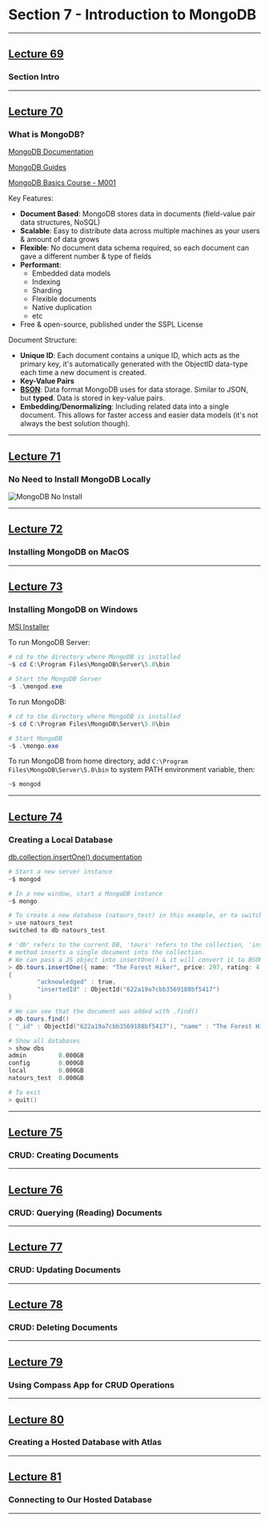# Section 7 - Introduction to MongoDB

---

## [Lecture 69](https://www.udemy.com/course/nodejs-express-mongodb-bootcamp/learn/lecture/15064538)

### **Section Intro**

---

## [Lecture 70](https://www.udemy.com/course/nodejs-express-mongodb-bootcamp/learn/lecture/15064978)

### **What is MongoDB?**

[MongoDB Documentation](https://docs.mongodb.com/)

[MongoDB Guides](https://docs.mongodb.com/guides/)

[MongoDB Basics Course - M001](https://university.mongodb.com/courses/M001/about)

Key Features:

- **Document Based**: MongoDB stores data in documents (field-value pair data structures, NoSQL)
- **Scalable**: Easy to distribute data across multiple machines as your users & amount of data grows
- **Flexible**: No document data schema required, so each document can gave a different number & type of fields
- **Performant**:
  - Embedded data models
  - Indexing
  - Sharding
  - Flexible documents
  - Native duplication
  - etc
- Free & open-source, published under the SSPL License

Document Structure:

- **Unique ID**: Each document contains a unique ID, which acts as the primary key, it's automatically generated with the ObjectID data-type each time a new document is created.
- **Key-Value Pairs**
- **[BSON](https://www.mongodb.com/basics/bson)**: Data format MongoDB uses for data storage. Similar to JSON, but **typed**.
Data is stored in key-value pairs.
- **Embedding/Denormalizing**: Including related data into a single document. This allows for faster access and
easier data models (it's not always the best solution though).

---

## [Lecture 71](https://www.udemy.com/course/nodejs-express-mongodb-bootcamp/learn/lecture/30747880)

### **No Need to Install MongoDB Locally**

![MongoDB No Install](C:\Users\Kurt\Documents\education\node_course\mongo_no_install.JPG)

---

## [Lecture 72](https://www.udemy.com/course/nodejs-express-mongodb-bootcamp/learn/lecture/15064998)

### **Installing MongoDB on MacOS**

---

## [Lecture 73](https://www.udemy.com/course/nodejs-express-mongodb-bootcamp/learn/lecture/15065000)

### **Installing MongoDB on Windows**

[MSI Installer](https://fastdl.mongodb.org/windows/mongodb-windows-x86_64-5.0.6-signed.msi)

To run MongoDB Server:

```PowerShell
# cd to the directory where MongoDB is installed
~$ cd C:\Program Files\MongoDB\Server\5.0\bin

# Start the MongoDB Server
~$ .\mongod.exe
```

To run MongoDB:

```PowerShell
# cd to the directory where MongoDB is installed
~$ cd C:\Program Files\MongoDB\Server\5.0\bin

# Start MongoDB
~$ .\mongo.exe
```

To run MongoDB from home directory, add `C:\Program Files\MongoDB\Server\5.0\bin` to system PATH environment variable, then:

```PowerShell
~$ mongod
```

---

## [Lecture 74](https://www.udemy.com/course/nodejs-express-mongodb-bootcamp/learn/lecture/15065004)

### **Creating a Local Database**

[db.collection.insertOne() documentation](https://docs.mongodb.com/manual/reference/method/db.collection.insertOne/)

```PowerShell
# Start a new server instance
~$ mongod

# In a new window, start a MongoDB instance
~$ mongo

# To create a new database (natours_test) in this example, or to switch to an existing database, use the 'use' command
> use natours_test
switched to db natours_test

# 'db' refers to the current DB, 'tours' refers to the collection, 'insertOne()'
# method inserts a single document into the collection.
# We can pass a JS object into insertOne() & it will convert it to BSON
> db.tours.insertOne({ name: "The Forest Hiker", price: 297, rating: 4.7 })
{
        "acknowledged" : true,
        "insertedId" : ObjectId("622a19a7cbb3569188bf5417")
}

# We can see that the document was added with .find()
> db.tours.find()
{ "_id" : ObjectId("622a19a7cbb3569188bf5417"), "name" : "The Forest Hiker", "price" : 297, "rating" : 4.7 }

# Show all databases
> show dbs
admin         0.000GB
config        0.000GB
local         0.000GB
natours_test  0.000GB

# To exit
> quit()
```

---

## [Lecture 75](https://www.udemy.com/course/nodejs-express-mongodb-bootcamp/learn/lecture/15065008)

### **CRUD: Creating Documents**

---

## [Lecture 76](https://www.udemy.com/course/nodejs-express-mongodb-bootcamp/learn/lecture/15065010)

### **CRUD: Querying (Reading) Documents**

---

## [Lecture 77](https://www.udemy.com/course/nodejs-express-mongodb-bootcamp/learn/lecture/15065012)

### **CRUD: Updating Documents**

---

## [Lecture 78](https://www.udemy.com/course/nodejs-express-mongodb-bootcamp/learn/lecture/15065014)

### **CRUD: Deleting Documents**

---

## [Lecture 79](https://www.udemy.com/course/nodejs-express-mongodb-bootcamp/learn/lecture/15065016)

### **Using Compass App for CRUD Operations**

---

## [Lecture 80](https://www.udemy.com/course/nodejs-express-mongodb-bootcamp/learn/lecture/15065022)

### **Creating a Hosted Database with Atlas**

---

## [Lecture 81](https://www.udemy.com/course/nodejs-express-mongodb-bootcamp/learn/lecture/15065024)

### **Connecting to Our Hosted Database**

---
